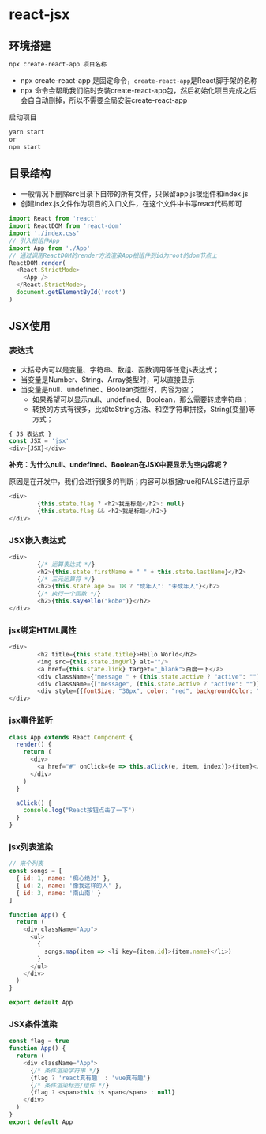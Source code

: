 # react-jsx

## 环境搭建

```js
npx create-react-app 项目名称
```

- npx create-react-app 是固定命令，`create-react-app`是React脚手架的名称
- npx 命令会帮助我们临时安装create-react-app包，然后初始化项目完成之后会自自动删掉，所以不需要全局安装create-react-app

启动项目

```js
yarn start
or
npm start
```

##  目录结构

- 一般情况下删除src目录下自带的所有文件，只保留app.js根组件和index.js
- 创建index.js文件作为项目的入口文件，在这个文件中书写react代码即可

```js
import React from 'react'
import ReactDOM from 'react-dom'
import './index.css'
// 引入根组件App
import App from './App'
// 通过调用ReactDOM的render方法渲染App根组件到id为root的dom节点上
ReactDOM.render(
  <React.StrictMode>
    <App />
  </React.StrictMode>,
  document.getElementById('root')
)
```

## JSX使用

### **表达式**

- 大括号内可以是变量、字符串、数组、函数调用等任意js表达式；
- 当变量是Number、String、Array类型时，可以直接显示
- 当变量是null、undefined、Boolean类型时，内容为空；
  -   如果希望可以显示null、undefined、Boolean，那么需要转成字符串；
  -   转换的方式有很多，比如toString方法、和空字符串拼接，String(变量)等方式；

```js
{ JS 表达式 }
const JSX = 'jsx'
<div>{JSX}</div>
```

**补充：为什么null、undefined、Boolean在JSX中要显示为空内容呢？**

原因是在开发中，我们会进行很多的判断；内容可以根据true和FALSE进行显示

```js
<div>
        {this.state.flag ? <h2>我是标题</h2>: null}
        {this.state.flag && <h2>我是标题</h2>}
</div>
```

### **JSX嵌入表达式**

```js
<div>
        {/* 运算表达式 */}
        <h2>{this.state.firstName + " " + this.state.lastName}</h2>
        {/* 三元运算符 */}
        <h2>{this.state.age >= 18 ? "成年人": "未成年人"}</h2>
        {/* 执行一个函数 */}
        <h2>{this.sayHello("kobe")}</h2>
</div>
```

### **jsx绑定HTML属性**

```js
<div>
        <h2 title={this.state.title}>Hello World</h2>
        <img src={this.state.imgUrl} alt=""/>
        <a href={this.state.link} target="_blank">百度一下</a>
        <div className={"message " + (this.state.active ? "active": "")}>你好啊</div>
        <div className={["message", (this.state.active ? "active": "")].join(" ")}>你好啊</div>
        <div style={{fontSize: "30px", color: "red", backgroundColor: "blue"}}>我是文本</div>
</div>
```

###  **jsx事件监听**

```js
class App extends React.Component {
  render() {
    return (
      <div>
        <a href="#" onClick={e => this.aClick(e, item, index)}>{item}</a>
      </div>
    )
  }

  aClick() {
    console.log("React按钮点击了一下")
  }
}
```

### **jsx列表渲染**

```js
// 来个列表
const songs = [
  { id: 1, name: '痴心绝对' },
  { id: 2, name: '像我这样的人' },
  { id: 3, name: '南山南' }
]

function App() {
  return (
    <div className="App">
      <ul>
        {
          songs.map(item => <li key={item.id}>{item.name}</li>)
        }
      </ul>
    </div>
  )
}

export default App
```

### JSX条件渲染

```js
const flag = true
function App() {
  return (
    <div className="App">
      {/* 条件渲染字符串 */}
      {flag ? 'react真有趣' : 'vue真有趣'}
      {/* 条件渲染标签/组件 */}
      {flag ? <span>this is span</span> : null}
    </div>
  )
}
export default App
```

